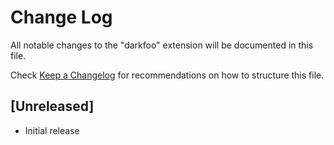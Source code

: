 # Change Log

All notable changes to the "darkfoo" extension will be documented in this file.

Check [Keep a Changelog](http://keepachangelog.com/) for recommendations on how to structure this file.

## [Unreleased]

- Initial release
